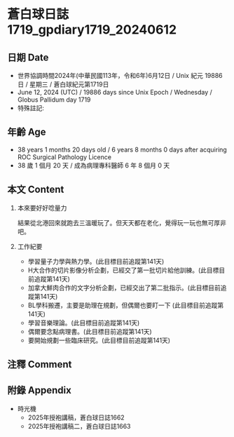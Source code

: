 [_metadata_:encoding]: - "utf-8"
[_metadata_:language]: - "zh-Hant-TW"
[_metadata_:fileformat]: - "markdown"
[_metadata_:MIME_type]: - "text/plain"
[_metadata_:markdown_version]: - "commonmark version 0.30"
[_metadata_:markdown_spec]: - "https://spec.commonmark.org/0.30/"

# 蒼白球日誌1719_gpdiary1719_20240612 #

## 日期 Date ##

* 世界協調時間2024年(中華民國113年，令和6年)6月12日 / Unix 紀元 19886 日 / 星期三 / 蒼白球紀元第1719日
* June 12, 2024 (UTC) / 19886 days since Unix Epoch / Wednesday / Globus Pallidum day 1719
* 特殊註記:

## 年齡 Age ##

* 38 years 1 months 20 days old / 6 years 8 months 0 days after acquiring ROC Surgical Pathology Licence
* 38 歲 1 個月 20 天 / 成為病理專科醫師 6 年 8 個月 0 天

## 本文 Content ##

1. 本來要好好唸量力

    結果從北港回來就跑去三溫暖玩了。但天天都在老化，覺得玩一玩也無可厚非吧。

2. 工作紀要

    - 學習量子力學與熱力學。(此目標目前追蹤第141天)
    - H大合作的切片影像分析企劃，已經交了第一批切片給他訓練。(此目標目前追蹤第141天)
    - 加拿大鮮肉合作的文字分析企劃，已經交出了第二批指示。(此目標目前追蹤第141天)
    - BL學科搬遷，主要是助理在規劃，但偶爾也要盯一下 (此目標目前追蹤第141天)
    - 學習音樂理論。(此目標目前追蹤第141天)
    - 偶爾要念點病理書。(此目標目前追蹤第141天)
    - 要開始規劃一些臨床研究。(此目標目前追蹤第141天)

## 注釋 Comment ##


## 附錄 Appendix ##

* 時光機
    - 2025年授袍講稿，蒼白球日誌1662
    - 2025年授袍講稿二，蒼白球日誌1663
